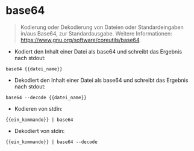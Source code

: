 # base64

> Kodierung oder Dekodierung von Dateien oder Standardeingaben in/aus Base64, zur Standardausgabe.
> Weitere Informationen: <https://www.gnu.org/software/coreutils/base64>.

- Kodiert den Inhalt einer Datei als base64 und schreibt das Ergebnis nach stdout:

`base64 {{datei_name}}`

- Dekodiert den Inhalt einer Datei als base64 und schreibt das Ergebnis nach stdout:

`base64 --decode {{datei_name}}`

- Kodieren von stdin:

`{{ein_kommando}} | base64`

- Dekodiert von stdin:

`{{ein_kommando}} | base64 --decode`
